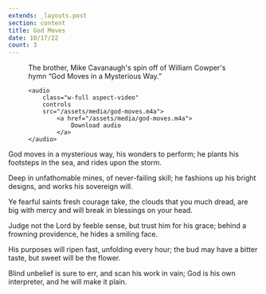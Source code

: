 ```yaml
---
extends: _layouts.post
section: content
title: God Moves
date: 10/17/22
count: 3
---
```


<figure class="pb-4">
    <figcaption>
        <p>The brother, Mike Cavanaugh's spin off of William Cowper's hymn “God Moves in a Mysterious Way.”</p>
    </figcaption>

    <audio
        class="w-full aspect-video"
        controls
        src="/assets/media/god-moves.m4a">
            <a href="/assets/media/god-moves.m4a">
                Download audio
            </a>
    </audio>
</figure>

<x-blockquote class="font-mono" cite="https://hymnary.org/text/god_moves_in_a_mysterious_way" caption="William Cowper | God Moves in a Mysterious Way">
    <p>God moves in a mysterious way, his wonders to perform; he plants his footsteps in the sea, and rides upon the storm.</p>
    <p>Deep in unfathomable mines, of never-failing skill; he fashions up his bright designs, and works his sovereign will.</p>
    <p>Ye fearful saints fresh courage take, the clouds that you much dread, are big with mercy and will break in blessings on your head.</p>
    <p>Judge not the Lord by feeble sense, but trust him for his grace; behind a frowning providence, he hides a smiling face.</p>
    <p>His purposes will ripen fast, unfolding every hour; the bud may have a bitter taste, but sweet will be the flower.</p>
    <p>Blind unbelief is sure to err, and scan his work in vain; God is his own interpreter, and he will make it plain.</p>
</x-blockquote>
